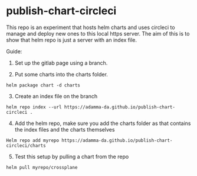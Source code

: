 # publish-chart-circleci

This repo is an experiment that hosts helm charts and uses circleci to manage and deploy new ones to this local https server. The aim of this is to show that helm repo is just a server with an index file.

Guide:

1. Set up the gitlab page using a branch.

2. Put some charts into the charts folder.

```
helm package chart -d charts
```

3. Create an index file on the branch

```
helm repo index --url https://adamma-da.github.io/publish-chart-circleci . 
```
4. Add the helm repo, make sure you add the charts folder as that contains the index files and the charts themselves
```
Helm repo add myrepo https://adamma-da.github.io/publish-chart-circleci/charts
```
5. Test this setup by pulling a chart from the repo
```
helm pull myrepo/crossplane
```